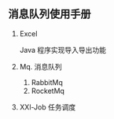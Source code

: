 

## 消息队列使用手册

1. Excel 

   Java 程序实现导入导出功能

2. Mq. 消息队列

   1. RabbitMq 
   2. RocketMq  

3. XXl-Job 任务调度

